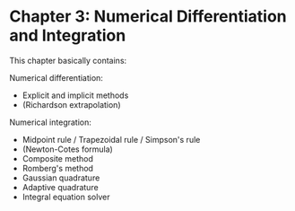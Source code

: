 # Chapter 3: Numerical Differentiation and Integration

This chapter basically contains:

Numerical differentiation:
- Explicit and implicit methods
- (Richardson extrapolation)

Numerical integration:
- Midpoint rule / Trapezoidal rule / Simpson's rule
- (Newton-Cotes formula)
- Composite method
- Romberg's method
- Gaussian quadrature
- Adaptive quadrature
- Integral equation solver
